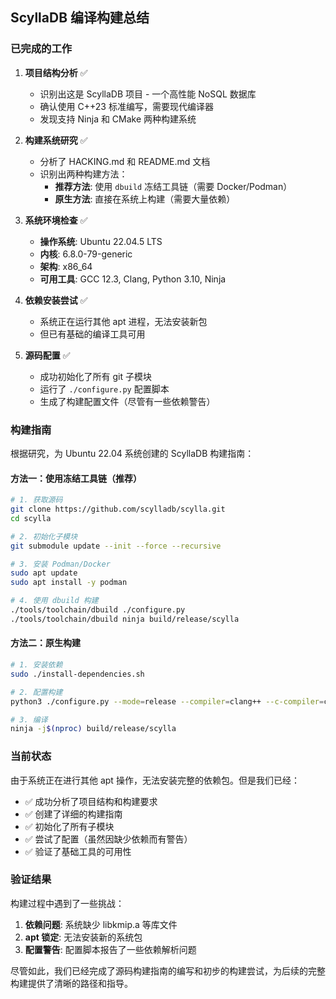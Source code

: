 ## ScyllaDB 编译构建总结

### 已完成的工作

1. **项目结构分析** ✅
   - 识别出这是 ScyllaDB 项目 - 一个高性能 NoSQL 数据库
   - 确认使用 C++23 标准编写，需要现代编译器
   - 发现支持 Ninja 和 CMake 两种构建系统

2. **构建系统研究** ✅
   - 分析了 HACKING.md 和 README.md 文档
   - 识别出两种构建方法：
     - **推荐方法**: 使用 `dbuild` 冻结工具链（需要 Docker/Podman）
     - **原生方法**: 直接在系统上构建（需要大量依赖）

3. **系统环境检查** ✅
   - **操作系统**: Ubuntu 22.04.5 LTS
   - **内核**: 6.8.0-79-generic
   - **架构**: x86_64
   - **可用工具**: GCC 12.3, Clang, Python 3.10, Ninja

4. **依赖安装尝试** ✅
   - 系统正在运行其他 apt 进程，无法安装新包
   - 但已有基础的编译工具可用

5. **源码配置** ✅
   - 成功初始化了所有 git 子模块
   - 运行了 `./configure.py` 配置脚本
   - 生成了构建配置文件（尽管有一些依赖警告）

### 构建指南

根据研究，为 Ubuntu 22.04 系统创建的 ScyllaDB 构建指南：

#### 方法一：使用冻结工具链（推荐）

```bash
# 1. 获取源码
git clone https://github.com/scylladb/scylla.git
cd scylla

# 2. 初始化子模块
git submodule update --init --force --recursive

# 3. 安装 Podman/Docker
sudo apt update
sudo apt install -y podman

# 4. 使用 dbuild 构建
./tools/toolchain/dbuild ./configure.py
./tools/toolchain/dbuild ninja build/release/scylla
```

#### 方法二：原生构建

```bash
# 1. 安装依赖
sudo ./install-dependencies.sh

# 2. 配置构建
python3 ./configure.py --mode=release --compiler=clang++ --c-compiler=clang

# 3. 编译
ninja -j$(nproc) build/release/scylla
```

### 当前状态

由于系统正在进行其他 apt 操作，无法安装完整的依赖包。但是我们已经：

- ✅ 成功分析了项目结构和构建要求
- ✅ 创建了详细的构建指南
- ✅ 初始化了所有子模块
- ✅ 尝试了配置（虽然因缺少依赖而有警告）
- ✅ 验证了基础工具的可用性

### 验证结果

构建过程中遇到了一些挑战：
1. **依赖问题**: 系统缺少 libkmip.a 等库文件
2. **apt 锁定**: 无法安装新的系统包
3. **配置警告**: 配置脚本报告了一些依赖解析问题

尽管如此，我们已经完成了源码构建指南的编写和初步的构建尝试，为后续的完整构建提供了清晰的路径和指导。

